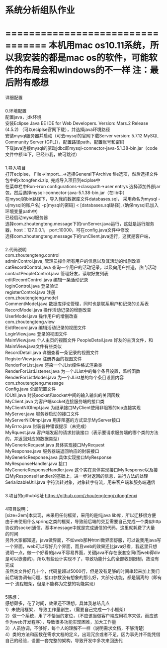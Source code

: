 # 系统分析组队作业
================================= 
本机用mac os10.11系统，所以我安装的都是mac os的软件，可能软件的布局会和windows的不一样
注：最后附有感想
=================================
详细配置
###
0.环境配置<br /> 
	配置java，jdk环境<br /> 
	安装Eclipse Java EE IDE for Web Developers.     Version: Mars.2 Release (4.5.2) （可以eciplse官网下载），并选择java环境路径<br /> 
	安装mysql服务器并启动（可去mysql的官网下载Server version: 5.7.12 MySQL Community Server (GPL)），配置路径path，配置账号和密码<br /> 
	下载java连接mysql的驱动jdbc即mysql-connector-java-5.1.38-bin.jar（code文件中额lib下，已经带我，故可跳过）<br /> 
###
1.导入项目<br /> 
	打开eciplse， File->Import...->选择General下Archive file选项，然后选择文件包中的xitongfenxi.zip, 完成导入项目到eciplse中<br /> 
	在菜单栏中Run->run configurations->classpath->user entrys 选择添加外部jar包，然后选择mysql-connector-java-5.1.38-bin.jar（在lib中）<br /> 
	在mysql的bin路径下，导入我的数据库文件databases.sql， 采用命名为mysql -u[mysql的账户名] -p[mysql的密码] < [databases.sql路径], (确保mysql已加入环境变量path中)<br /> 
	已经启动mysql服务器<br /> 
	选择com.zhoutengteng.message下的runServer.java运行，这就是运行服务器，host：127.0.0.1， port:10000，可在config.java文件中修改<br /> 
	选择com.zhoutengteng.message下的runClient.java运行，这就是客户端， <br /> 
###
2.代码说明<br /> 
	com.zhoutengteng.control<br /> 
		adminControl.java, 管理员操作所有用户的信息以及其活动的增删改查<br /> 
		catRecordControl.java 查询一个用户的活动记录，以及向用户推送，热门活动<br /> 
		contactPeopleControl.java 管理好友，读取好友列表<br /> 
		editRecordControl.java 编辑一条活动记录<br /> 
		loginControl.java 登录验证<br /> 
		registerControl.java 注册<br /> 
	com.zhoutengteng.model<br /> 
		CommentModel.java 数据库评论管理，同时也是联系用户和记录的关系表<br /> 
		RecordModel.java 操作活动记录的增删改查<br /> 
		UserModel.java 操作用户的增删改查<br /> 
	com.zhoutengteng.view<br /> 
		EidtRecord.java 编辑活动记录的视图文件<br /> 
		LoginView.java 	登录的视图文件<br /> 
		MaimView.java 个人主页的视图文件
		PeopleDetail.java 好友的主页文件，和MaimView.java文件有些类似<br /> 
		RecordDetail.java 详细查看一条记录的视图文件<br /> 
		RegisterView.java 注册界面的视图文件<br /> 
		RenderForList.java 渲染一个JList控件格式渲染类<br /> 
		RenderForListListener.java 为一个JList中的每个条目设置，监听函数<br /> 
		RenderForListModel.java 为一个JList总的每个条目设置内容<br /> 
	com.zhoutengteng.message<br /> 
		Config.java 全局配置文件<br /> 
		IOUtil.java 封装socket和socket中间的输入输出的关闭函数<br /> 
		MyClient.java 为客户端socket连接服务端的接口类<br /> 
		MyClientNIOImpl.java 为继承接口MyClient使用非阻塞的tcp连接实现<br /> 
		MyServer.java 服务器启动的接口文件<br /> 
		MyServerNIOImpl.java 用非阻塞的方式显示MyServer接口<br /> 
		MyErrro.java 封装各种错误提示（未完成）<br /> 
		MyRquest.java 客户端发起的请求封装接口（表示要请求服务端的哪个类的方法的，并返回对应的数据类型）<br /> 
		MyGenericRequest.java  具体实现接口MyRequest<br /> 
		MyResponse.java 服务器端返回响应的封装接口<br /> 
		MyGenericResponse.java 具体实现接口MyResponse<br /> 
		MyResponseHandler.java 接口<br /> 
		MyGenericResponseHandler.java 这个实在具体实现接口MyResponse以及接口MyResponseHandler的基础上，进一步对返回的信息，进行方法的处理<br /> 
		SerializableUtil.java 字符流转对象，对象转字符流，用来客户端和服务端通信<br /> 
###
3.项目的github地址 https://github.com/zhoutengteng/xitongfenxi<br /> 
###
4项目说明：<br /> 
	[size=2em]本实现，未采用任何框架，采用的是纯java lib库，所以迁移很方便<br /> 
	由于未使用什么spring之类的框架，导致前后端的交互需要自己完成一个类似http协议的socket通信，基本message中就是完成通信的代码，这里就耗费了大量<br /> 
的时间<br /> 
	另外大家都知道，java做界面，不如web那种html做界面舒服，可以说我用java写一个界面，web可以写好几个界面，而且web的效果还比java好看，我这里只想
说明一点，做一个好看的java不容易界面，关键java不存在嵌套空间(而web得div是可以嵌套的)，所以有些设计实现不了，导致功能什么的全部收到限制，故没有完成<br /> 
	虽然类文件好几十个，代码量超过5000行，但是没有足够的时间串起来加上我们前后端协调有问题，接口参数没有想象的那么好，大部分功能，都是隔离的（即有一个
流程框架，但是不能称为完整的功能实现）<br /> 
###
5感想：<br /> 
	感想颇多，花了时间，效果还不理想，具体我总结几点<br /> 
	1）未使用框架， 导致工作量剧生，（需要自己完成一个小框架）<br /> 
	2）做一个系统，用了不恰当的定位，（不应该当做客户端应用程序来做，而应该作为web开发程序），导致很多功能实现困难，加大工作量<br /> 
	3）人员协调，不够好，每个人的理解不一样（说明需求文档，不够清楚）<br /> 
	4）类的方法和函数在需求文档的定义，出现冗余或者不足，因为事先并不能凭借自己的经验，设置一套完整的架构，导致开发中多次来回迭代<br /> 
	
		
		



